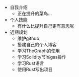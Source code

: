 * 自我介绍
    * 正在提升的菜鸟...
* 个人技能
    * 有什么比提升自己更有意思呢
* 近期规划
    * 维护github
    * 搭建自己的个人博客
    * 学习TheGraph的使用
    * 学习Solidity节省gas操作
    * 学习Rust语言
    * 使用Rust写出项目
